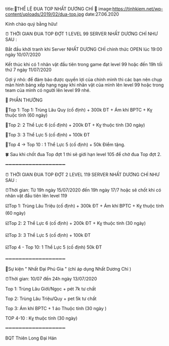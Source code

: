 title:🔔THỂ LỆ ĐUA TOP NHẤT DƯƠNG CHỈ 🔔
image:https://tinhkiem.net/wp-content/uploads/2019/02/dua-top.jpg
date:27.06.2020

Kính chào quý bằng hữu!

⏰ THỜI GIAN ĐUA TOP ĐỢT 1 LEVEL 99 SERVER NHẤT DƯƠNG CHỈ NHƯ SAU :

Bắt đầu khởi tranh khi Server NHẤT DƯƠNG CHỈ chính thức OPEN lúc 19:00 ngày 10/07/2020

Kết thúc khi có 1 nhân vật đầu tiên trong game đạt level 99 hoặc đến 19h tối thứ 7 ngày 11/07/2020

Gợi ý nhỏ: để đảm bảo được quyền lợi của chính mình thì các bạn nên chụp màn hình bảng xếp hạng ngay khi nhân vật của mình lên level 99 hoặc trong team của mình có người lên level 99 nhé.

🔔 PHẦN THƯỞNG

💎Top 1: Top 1:  Trùng Lâu Quy (cố định) + 300k ĐT + Ám khí BPTC + Kỵ thuộc tính (60 ngày)

💎Top 2: 2 Thể Lực 6 (cố định) + 200k ĐT + Kỵ thuộc tính (30 ngày)

💎Top 3: 3 Thể Lực 5 (cố định) + 100k ĐT

💎Top 4 -> Top 10 : 1 Thể Lực 5 (cố định) + 50k Điểm tặng.

🍀 Sau khi chốt đua Top đợt 1 thì sẽ giới hạn level 105 để chờ đua Top đợt 2.

➖➖➖➖➖➖➖➖➖➖➖➖➖➖➖➖➖➖

⏰ THỜI GIAN ĐUA TOP ĐỢT 2 LEVEL 119 SERVER NHẤT DƯƠNG CHỈ NHƯ SAU :

⏰Thời gian: Từ 19h ngày 15/07/2020 đến 19h ngày 17/7 hoặc sẽ chốt khi có nhân vật đầu tiên lên level 119

☑️Top 1: Trùng Lâu Triệu (cố định) + 300k ĐT + Ám khí BPTC + Kỵ thuộc tính (60 ngày)

☑️Top 2: 2 Thể Lực 6 (cố định) + 200k ĐT + Kỵ thuộc tính (30 ngày)

☑️Top 3: 3 Thể Lực 5 (cố định) + 100k ĐT

☑️Top 4 - Top 10: 1 Thể Lực 5 (cố định) 50k ĐT

➖➖➖➖➖➖➖➖➖➖➖➖➖➖➖➖➖➖

🎁Sự kiện " Nhất Đại Phú Gia " (chỉ áp dụng Nhất Dương Chỉ )

⏰Thời gian: 10/07 đến 24h ngày 13/07/2020

Top 1: Trùng Lâu Giới/Ngọc + pét 7k tư chất

Top 2: Trùng Lâu Triệu/Quy + pet 5k tư chất

Top 3: Ám khí BPTC + 1 áo Thuộc tính (30 ngày )

TOP 4-10 :  Kỵ thuộc tính (30 ngày)

➖➖➖➖➖➖➖➖➖➖➖➖➖➖➖➖➖➖

BQT Thiên Long Đại Hán 
